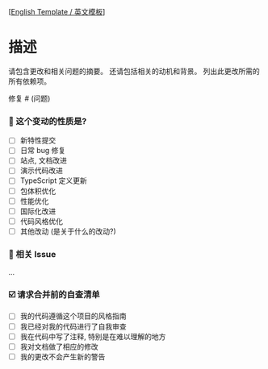 <!--
首先, 感谢你的贡献! 😄

新特性请提交至 master 分支。
在维护者审核通过后会合并。
请确保填写以下 pull request 的信息, 谢谢!
-->

[[English Template / 英文模板](./PULL_REQUEST_TEMPLATE.md)]

# 描述

请包含更改和相关问题的摘要。 还请包括相关的动机和背景。 列出此更改所需的所有依赖项。

修复 # (问题)

### 🤔 这个变动的性质是?

- [ ] 新特性提交
- [ ] 日常 bug 修复
- [ ] 站点, 文档改进
- [ ] 演示代码改进
- [ ] TypeScript 定义更新
- [ ] 包体积优化
- [ ] 性能优化
- [ ] 国际化改进
- [ ] 代码风格优化
- [ ] 其他改动 (是关于什么的改动?)

### 🔗 相关 Issue

<!--描述相关需求的来源, 如相关的 issue 讨论链接。-->

...

### ☑️ 请求合并前的自查清单

- [ ] 我的代码遵循这个项目的风格指南
- [ ] 我已经对我的代码进行了自我审查
- [ ] 我在代码中写了注释, 特别是在难以理解的地方
- [ ] 我对文档做了相应的修改
- [ ] 我的更改不会产生新的警告

